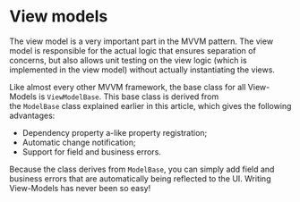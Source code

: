 # View models

The view model is a very important part in the MVVM pattern. The view model is responsible for the actual logic that ensures separation of concerns, but also allows unit testing on the view logic (which is implemented in the view model) without actually instantiating the views.

Like almost every other MVVM framework, the base class for all View-Models is `ViewModelBase`. This base class is derived from the `ModelBase` class explained earlier in this article, which gives the following advantages:

-   Dependency property a-like property registration;
-   Automatic change notification;
-   Support for field and business errors.

Because the class derives from `ModelBase`, you can simply add field and business errors that are automatically being reflected to the UI. Writing View-Models has never been so easy!